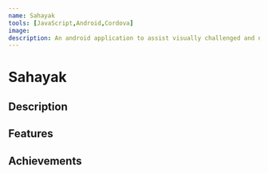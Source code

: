 ```yaml
---
name: Sahayak
tools: [JavaScript,Android,Cordova]
image: 
description: An android application to assist visually challenged and new people in city travel in public transport.
---
```


# Sahayak

## Description

## Features

## Achievements

